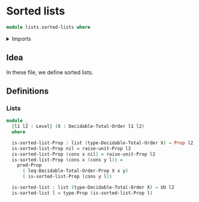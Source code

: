# Sorted lists

```agda
module lists.sorted-lists where
```

<details><summary>Imports</summary>

```agda
open import elementary-number-theory.natural-numbers

open import foundation.propositions
open import foundation.unit-type
open import foundation.universe-levels

open import lists.lists

open import order-theory.decidable-total-orders
```

</details>

## Idea

In these file, we define sorted lists.

## Definitions

### Lists

```agda
module _
  {l1 l2 : Level} (X : Decidable-Total-Order l1 l2)
  where

  is-sorted-list-Prop : list (type-Decidable-Total-Order X) → Prop l2
  is-sorted-list-Prop nil = raise-unit-Prop l2
  is-sorted-list-Prop (cons x nil) = raise-unit-Prop l2
  is-sorted-list-Prop (cons x (cons y l)) =
    prod-Prop
      ( leq-Decidable-Total-Order-Prop X x y)
      ( is-sorted-list-Prop (cons y l))

  is-sorted-list : list (type-Decidable-Total-Order X) → UU l2
  is-sorted-list l = type-Prop (is-sorted-list-Prop l)
```
